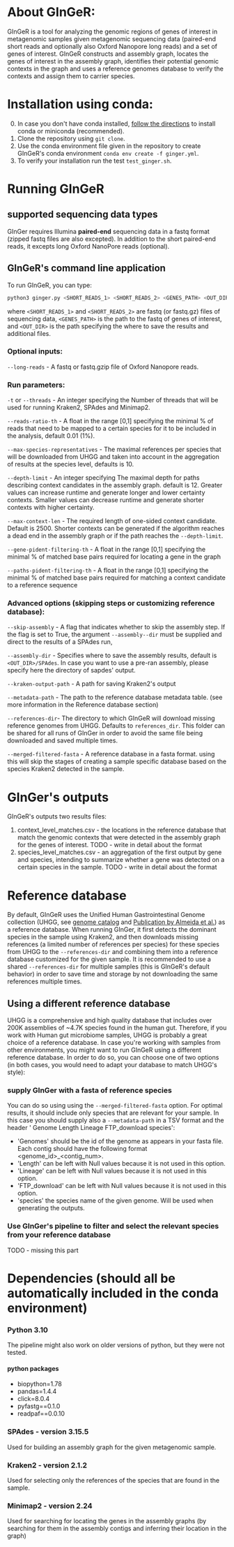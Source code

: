 # About GInGeR:

GInGeR is a tool for analyzing the genomic regions of genes of interest in metagenomic samples given metagenomic
sequencing data (paired-end short reads and optionally also Oxford Nanopore long reads) and a set of genes of interest.
GInGeR constructs and assembly graph, locates the genes of interest in the assembly graph, identifies their potential
genomic contexts in the graph and uses a reference genomes database to verify the contexts and assign them to carrier
species.

# Installation using conda:

0. In case you don't have conda
   installed, [follow the directions](https://docs.anaconda.com/anaconda/install/index.html) to install conda or
   miniconda (recommended).
1. Clone the repository using `git clone`.
2. Use the conda environment file given in the repository to create GInGeR's conda
   environment `conda env create -f ginger.yml`.
3. To verify your installation run the test `test_ginger.sh`.

# Running GInGeR

## supported sequencing data types

GInGer requires Illumina **paired-end** sequencing data in a fastq format (zipped fastq files are also excepted). In
addition to the short paired-end reads, it excepts long Oxford NanoPore reads (optional).

## GInGeR's command line application

To run GInGeR, you can type:

``` bash
python3 ginger.py <SHORT_READS_1> <SHORT_READS_2> <GENES_PATH> <OUT_DIR>
```

where `<SHORT_READS_1>` and `<SHORT_READS_2>` are fastq (or fastq.gz) files of sequencing data, `<GENES_PATH>` is the
path to the fastq of genes of interest, and `<OUT_DIR>` is the path specifying the where to save the results and
additional files.

### Optional inputs:

`--long-reads` - A fastq or fastq.gzip file of Oxford Nanopore reads.

### Run parameters:

`-t` or `--threads` - An integer specifying the Number of threads that will be used for running Kraken2, SPAdes and
Minimap2.

`--reads-ratio-th` - A float in the range [0,1] specifying the minimal % of reads that need to be mapped to a certain
species for it to be included in the analysis, default 0.01 (1%).

`--max-species-representatives` - The maximal references per species that will be downloaded from UHGG and taken into
account in the aggregation of results at the species level, defaults is 10.

`--depth-limit` - An integer specifying The maximal depth for paths describing context candidates in the assembly graph.
default is 12. Greater values can increase runtime and generate longer and lower certainty contexts. Smaller values can
decrease runtime and generate shorter contexts with higher certainty.

`--max-context-len` - The required length of one-sided context candidate. Default is 2500. Shorter contexts can be
generated if the algorithm reaches a dead end in the assembly graph or if the path reaches the `--depth-limit`.

`--gene-pident-filtering-th` - A float in the range [0,1] specifying the minimal % of matched base pairs required for
locating a gene in the graph

`--paths-pident-filtering-th` - A float in the range [0,1] specifying the minimal % of matched base pairs required for
matching a context candidate to a reference sequence

### Advanced options (skipping steps or customizing reference database):

`--skip-assembly` - A flag that indicates whether to skip the assembly step. If the flag is set to True, the
argument `--assembly--dir` must be supplied and direct to the results of a SPAdes run,

`--assembly-dir` - Specifies where to save the assembly results, default is `<OUT_DIR>/SPAdes`. In case you want to use
a pre-ran assembly, please specify here the directory of sapdes' output.

`--kraken-output-path` - A path for saving Kraken2's output

`--metadata-path` - The path to the reference database metadata table. (see more information in the Reference database
section)

`--references-dir`- The directory to which GInGeR will download missing reference genomes from UHGG. Defaults
to `references_dir`. This folder can be shared for all runs of GInGer in order to avoid the same file being downloaded
and saved multiple times.

`--merged-filtered-fasta` - A reference database in a fasta format. using this will skip the stages of creating a sample
specific database based on the species Kraken2 detected in the sample.

# GInGer's outputs

GInGeR's outputs two results files:

1. context_level_matches.csv - the locations in the reference database that match the genomic contexts that were
   detected in the assembly graph for the genes of interest. TODO - write in detail about the format
2. species_level_matches.csv - an aggregation of the first output by gene and species, intending to summarize whether a
   gene was detected on a certain species in the sample. TODO - write in detail about the format

# Reference database

By default, GInGeR uses the Unified Human Gastrointestinal Genome collection (UHGG,
see [genome catalog](http://ftp.ebi.ac.uk/pub/databases/metagenomics/mgnify_genomes/human-gut/v2.0/README_v2.0.txt) and
[Publication by Almeida et al.](https://www.nature.com/articles/s41587-020-0603-3)) as a reference database. When
running GInGer, it first detects the dominant species in the sample using Kraken2, and then downloads missing
references (a limited number of references per species) for these species from UHGG to the `--references-dir` and
combining them into a reference database customized for the given sample. It is recommended to use a
shared `--references-dir` for multiple samples (this is GInGeR's default behavior) in order to save time and storage by
not downloading the same references multiple times.

## Using a different reference database

UHGG is a comprehensive and high quality database that includes over 200K assemblies of ~4.7K species found in the human
gut. Therefore, if you work with Human gut microbiome samples, UHGG is probably a great choice of a reference database.
In case you're working with samples from other environments, you might want to run GInGeR using a different reference
database. In order to do so, you can choose one of two options (in both cases, you would need to adapt your database to
match UHGG's style):

### supply GInGer with a fasta of reference species

You can do so using using the `--merged-filtered-fasta` option. For optimal results, it should include only species that
are relevant for your sample. In this case you should supply also a `--metadata-path` in a TSV format and the header '
Genome Length Lineage FTP_download species':

- 'Genomes' should be the id of the genome as appears in your fasta file. Each contig should have the following format
  <genome_id>_<contig_num>.
- 'Length' can be left with Null values because it is not used in this option.
- 'Lineage' can be left with Null values because it is not used in this option.
- 'FTP_download' can be left with Null values because it is not used in this option.
- 'species' the species name of the given genome. Will be used when generating the outputs.

### Use GInGer's pipeline to filter and select the relevant species from your reference database

TODO - missing this part

# Dependencies (should all be automatically included in the conda environment)

### Python 3.10

The pipeline might also work on older versions of python, but they were not tested.

#### python packages

- biopython=1.78
- pandas=1.4.4
- click=8.0.4
- pyfastg==0.1.0
- readpaf==0.0.10

### SPAdes - version 3.15.5

Used for building an assembly graph for the given metagenomic sample.

### Kraken2 - version 2.1.2

Used for selecting only the references of the species that are found in the sample.

### Minimap2 - version 2.24

Used for searching for locating the genes in the assembly graphs (by searching for them in the assembly contigs and
inferring their location in the graph)






